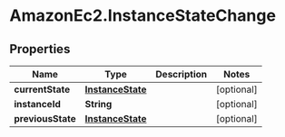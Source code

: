# AmazonEc2.InstanceStateChange

## Properties

Name | Type | Description | Notes
------------ | ------------- | ------------- | -------------
**currentState** | [**InstanceState**](InstanceState.md) |  | [optional] 
**instanceId** | **String** |  | [optional] 
**previousState** | [**InstanceState**](InstanceState.md) |  | [optional] 


